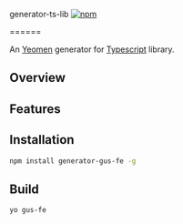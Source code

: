 generator-ts-lib  [![npm](https://img.shields.io/npm/v/npm.svg)](https://www.npmjs.com/package/generator-ts-lib)

======

An [Yeomen](http://yeoman.io/) generator for [Typescript](https://www.typescriptlang.org/) library.

## Overview


## Features


## Installation
```bash
npm install generator-gus-fe -g
```

## Build
```bash
yo gus-fe
```